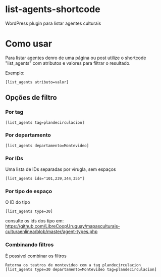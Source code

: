 # list-agents-shortcode
WordPress plugin para listar agentes culturais

# Como usar

Para listar agentes denro de uma página ou post utilize o shortcode "list_agents" com atributos e valores para filtrar o resultado.

Exemplo:

```
[list_agents atributo=valor]
```

## Opções de filtro

### Por tag

```
[list_agents tag=plandecirculacion]
```

### Por departamento

```
[list_agents departamento=Montevideo]
```

### Por IDs

Uma lista de IDs separadas por vírugla, sem espaços

```
[list_agents ids="101,239,344,355"]
```

### Por tipo de espaço

O ID do tipo

```
[list_agents type=30]
```

consulte os ids dos tipo em: https://github.com/LibreCoopUruguay/mapasculturais-culturaenlinea/blob/master/agent-types.php

### Combinando filtros

É possível combinar os filtros

```
Retorna os teatros de montevideo com a tag plandecirculacion
[list_agents type=30 departamento=Montevideo tag=plandecirculacion]
```
